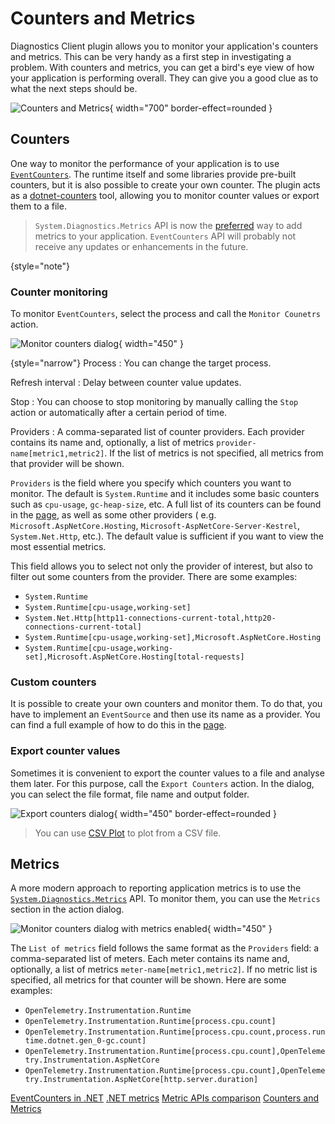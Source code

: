 # Counters and Metrics

Diagnostics Client plugin allows you to monitor your application's counters and metrics. This can be very handy as a
first step in investigating a problem. With counters and metrics, you can get a bird's eye view of how your application
is performing overall. They can give you a good clue as to what the next steps should be.

![Counters and Metrics](counters-and-metrics.png){ width="700" border-effect=rounded }

## Counters

One way to monitor the performance of your application is to
use [`EventCounters`](https://learn.microsoft.com/en-us/dotnet/core/diagnostics/event-counters). The runtime itself and
some libraries provide pre-built counters, but it is also possible to create your own counter. The plugin acts as
a [dotnet-counters](https://learn.microsoft.com/en-us/dotnet/core/diagnostics/dotnet-counters) tool, allowing you to
monitor counter values or export them to a file.

> `System.Diagnostics.Metrics` API is now
> the [preferred](https://learn.microsoft.com/en-us/dotnet/core/diagnostics/compare-metric-apis) way to add metrics to
> your application. `EventCounters` API will probably not receive any updates or enhancements in the future.
>
{style="note"}

### Counter monitoring

To monitor `EventCounters`, select the process and call the `Monitor Counetrs` action.

![Monitor counters dialog](counters-dialog.png){ width="450" }

{style="narrow"}
Process
: You can change the target process.

Refresh interval
: Delay between counter value updates.

Stop
: You can choose to stop monitoring by manually calling the `Stop` action or automatically after a certain period of
time.

Providers
: A comma-separated list of counter providers. Each provider contains its name and, optionally, a list of
metrics `provider-name[metric1,metric2]`. If the list of metrics is not specified, all metrics from that provider will
be shown.

`Providers` is the field where you specify which counters you want to monitor. The default is `System.Runtime` and it
includes some basic counters such as `cpu-usage`, `gc-heap-size`, etc. A full list of its counters can be found in the
[page](counter-examples.md), as well as some other providers (
e.g. `Microsoft.AspNetCore.Hosting`, `Microsoft-AspNetCore-Server-Kestrel`, `System.Net.Http`, etc.). The
default value is sufficient if you want to view the most essential metrics.

This field allows you to select not only the provider of interest, but also to filter out some counters from the
provider. There are some examples:

- `System.Runtime`
- `System.Runtime[cpu-usage,working-set]`
- `System.Net.Http[http11-connections-current-total,http20-connections-current-total]`
- `System.Runtime[cpu-usage,working-set],Microsoft.AspNetCore.Hosting`
- `System.Runtime[cpu-usage,working-set],Microsoft.AspNetCore.Hosting[total-requests]`

### Custom counters

It is possible to create your own counters and monitor them. To do that, you have to implement an `EventSource` and then
use its name as a provider. You can find a full example of how to do this in
the [page](custom-counters.md).

### Export counter values

Sometimes it is convenient to export the counter values to a file and analyse them later. For this purpose, call the
`Export Counters` action. In the dialog, you can select the file format, file name and output folder.

![Export counters dialog](counters-file-settings.png){ width="450" border-effect=rounded }

> You can use [CSV Plot](https://www.csvplot.com/) to plot from a CSV file.

## Metrics

A more modern approach to reporting application metrics is to use
the [`System.Diagnostics.Metrics`](https://learn.microsoft.com/en-us/dotnet/core/diagnostics/metrics) API. To monitor
them, you can use the `Metrics` section in the action dialog.

![Monitor counters dialog with metrics enabled](metrics-dialog.png){ width="450" }

The `List of metrics` field follows the same format as the `Providers` field: a comma-separated list of meters. Each
meter contains its name and, optionally, a list of metrics `meter-name[metric1,metric2]`. If no metric list is
specified, all metrics for that counter will be shown. Here are some examples:

- `OpenTelemetry.Instrumentation.Runtime`
- `OpenTelemetry.Instrumentation.Runtime[process.cpu.count]`
- `OpenTelemetry.Instrumentation.Runtime[process.cpu.count,process.runtime.dotnet.gen_0-gc.count]`
- `OpenTelemetry.Instrumentation.Runtime[process.cpu.count],OpenTelemetry.Instrumentation.AspNetCore`
- `OpenTelemetry.Instrumentation.Runtime[process.cpu.count],OpenTelemetry.Instrumentation.AspNetCore[http.server.duration]`

<seealso>
  <category ref="ext">
    <a href="https://learn.microsoft.com/en-us/dotnet/core/diagnostics/event-counters">EventCounters in .NET</a>
    <a href="https://learn.microsoft.com/en-us/dotnet/core/diagnostics/metrics">.NET metrics</a>
    <a href="https://learn.microsoft.com/en-us/dotnet/core/diagnostics/compare-metric-apis">Metric APIs comparison</a>
    <a href="https://rafaelldi.blog/posts/counters-and-metrics">Counters and Metrics</a>
  </category>
</seealso>